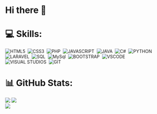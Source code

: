 # Hi there 👋

# 💻 Skills:

![HTML5](https://img.shields.io/badge/HTML5-E34F26?style=for-the-badge&logo=html5&logoColor=white)&nbsp;&nbsp;![CSS3](https://img.shields.io/badge/CSS3-1572B6?style=for-the-badge&logo=css3&logoColor=white)&nbsp;&nbsp;![PHP](https://img.shields.io/badge/PHP-777BB4?style=for-the-badge&logo=php&logoColor=white)&nbsp;&nbsp;![JAVASCRIPT](https://img.shields.io/badge/JavaScript-323330?style=for-the-badge&logo=javascript&logoColor=F7DF1E)&nbsp;&nbsp;![JAVA](https://img.shields.io/badge/-java-E34F26?style=for-the-badge&logo=java)&nbsp;&nbsp;![C#](https://img.shields.io/badge/C%23-239120?style=for-the-badge&logo=c-sharp&logoColor=white)&nbsp;&nbsp;![PYTHON](https://img.shields.io/badge/Python-FFD43B?style=for-the-badge&logo=python&logoColor=blu)&nbsp;&nbsp;![LARAVEL](https://img.shields.io/badge/Laravel-FF2D20?style=for-the-badge&logo=laravel&logoColor=white)&nbsp;&nbsp;![SQL](https://img.shields.io/badge/SQL_Server-CC2927?style=for-the-badge&logo=microsoft-sql-server&logoColor=white)&nbsp;&nbsp;![MySql](https://img.shields.io/badge/MySQL-005C84?style=for-the-badge&logo=mysql&logoColor=white)&nbsp;&nbsp;![BOOTSTRAP](https://img.shields.io/badge/Bootstrap-563D7C?style=for-the-badge&logo=bootstrap&logoColor=white)&nbsp;&nbsp;![VSCODE](https://img.shields.io/badge/VSCode-0078D4?style=for-the-badge&logo=visual%20studio%20code&logoColor=white)&nbsp;&nbsp;![VISUAL STUDIOS](https://img.shields.io/badge/Visual_Studio-5C2D91?style=for-the-badge&logo=visual%20studio&logoColor=white)&nbsp;&nbsp;![GIT](https://img.shields.io/badge/GIT-CC2927?style=for-the-badge&logo=git&logoColor=white)&nbsp;&nbsp;

# 📊 GitHub Stats:
![](https://github-readme-stats.vercel.app/api?username=Armandoamtz&theme=vision-friendly-dark&hide_border=false&include_all_commits=true&count_private=true)
![](https://github-readme-streak-stats.herokuapp.com/?user=Armandoamtz&theme=vision-friendly-dark&hide_border=false)<br>
![](https://github-readme-stats.vercel.app/api/top-langs/?username=Armandoamtz&theme=vision-friendly-dark&include_all_commits=true&count_private=true&layout=compact)
